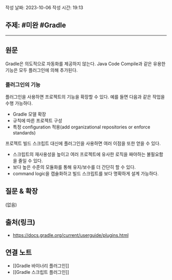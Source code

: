 작성 날짜: 2023-10-06
작성 시간: 19:13

## 주제: #미완 #Gradle

----
## 원문
Gradle은 의도적으로 자동화를 제공하지 않는다.  Java Code Compile과 같은 유용한 기능은 모두 플러그인에 의해 추가된다. 

### 플러그인의 기능
플러그인을 사용하면 프로젝트의 기능을 확장할 수 있다. 예를 들면 다음과 같은 작업을 수행 가능하다.

- Gradle 모델 확장
- 규칙에 따른 프로젝트 구성
- 특정 configuration 적용(add organizational repositories or enforce standards)

프로젝트 빌드 스크립트 대신에 플러그인을 사용하면 여러 이점을 또한 얻을 수 있다.

- 스크립트의 재사용성을 높이고 여러 프로젝트에 유사한 로직을 짜야하는 불필요함을 줄일 수 있다.
- 보다 높은 수준의 모듈화를 통해 유지/보수를 더 간단히 할 수 있다.
- command logic을 캡슐화하고 빌드 스크립트를 보다 명확하게 설계 가능하다.




## 질문 & 확장

(없음)

## 출처(링크)
- https://docs.gradle.org/current/userguide/plugins.html

## 연결 노트
- [[Gradle 바이너리 플러그인]]
- [[Gradle 스크립트 플러그인]]









